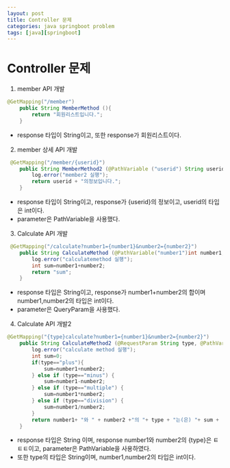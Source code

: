 ```yaml
---
layout: post
title: Controller 문제
categories: java springboot problem
tags: [java][springboot]
---
```


Controller 문제
=====================

1. member API 개발

```java
@GetMapping("/member")
    public String MemberMethod (){
        return "회원리스트입니다.";
    }
```
+ response 타입이 String이고, 또한 response가 회원리스트이다.

2. member 상세 API 개발

```java
 @GetMapping("/member/{userid}")
    public String MemberMethod2 (@PathVariable ("userid") String userid){
        log.error("member2 실행");
        return userid + "의정보입니다.";
    }
```
+ response 타입이 String이고, response가 {userid}의 정보이고, userid의 타입은 int이다.
+ parameter은 PathVariable을 사용했다. 

3. Calculate API 개발

```java
 @GetMapping("/calculate?number1={number1}&number2={number2}")
    public String CalculateMethod (@PathVariable("number1")int number1,@PathVariable("number2")int number2){
        log.error("calculatemethod 실행");
        int sum=number1+number2;
        return "sum";
    }
```
+ response 타입은 String이고, response가 number1+number2의 합이며 number1,number2의 타입은 int이다.
+ parameter은 QueryParam을 사용했다. 

4. Calculate API 개발2

```java
@GetMapping("{type}calculate?number1={number1}&number2={number2}")
    public String CalculateMethod2 (@RequestParam String type, @PathVariable("number1")int number1, @PathVariable("number2")int number2){
        log.error("calculate method 실행");
        int sum=0;
        if(type=="plus"){
            sum=number1+number2;
        } else if (type=="minus") {
            sum=number1-number2;
        } else if (type=="multiple") {
            sum=number1*number2;
        } else if (type=="division") {
            sum=number1/number2;
        }
        return number1+ "와 " + number2 +"의 "+ type + "는(은) "+ sum + "입니다.";
    }
```
+ response 타입은 String 이며, response number1와 number2의 {type}은 ㅌㅌㅌ이고, parameter은 PathVariable을 사용하였다.
+ 또한 type의 타입은 String이며, number1,number2의 타입은 int이다.